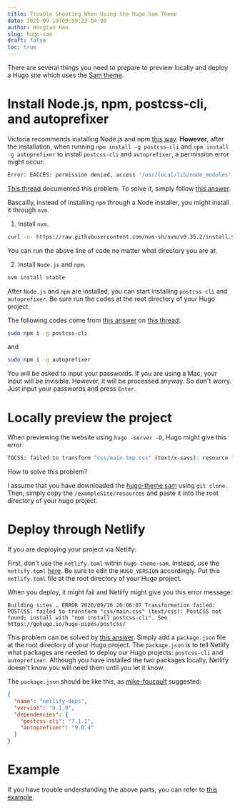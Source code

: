 ```yaml
---
title: Trouble Shooting When Using the Hugo Sam Theme
date: 2020-09-19T09:59:23-04:00
author: Hongtao Hao
slug: hugo-sam
draft: false
toc: true
---
```

There are several things you need to prepare to preview locally and deploy a Hugo site which uses the [Sam theme](https://github.com/victoriadrake/hugo-theme-sam). 

# Install Node.js, npm, postcss-cli, and autoprefixer

Victoria recommends installing Node.js and npm [this way](https://www.npmjs.com/get-npm). **However**, after the installation, when running `npm install -g postcss-cli` and `npm install -g autoprefixer` to install `postcss-cli` and `autoprefixer`, a permission error might occur:

```bash
Error: EACCES: permission denied, access '/usr/local/lib/node_modules'
```

[This thread](https://stackoverflow.com/questions/48910876/error-eacces-permission-denied-access-usr-local-lib-node-modules) documented this problem. To solve it, simply follow [this answer](https://stackoverflow.com/a/59575266). 

Bascailly, instead of installing `npm` through a Node installer, you might install it through `nvm`. 

1. Install `nvm`.

```bash
curl -o- https://raw.githubusercontent.com/nvm-sh/nvm/v0.35.2/install.sh | bash
```

You can run the above line of code no matter what directory you are at. 

2. Install `Node.js` and `npm`.

```bash
nvm install stable
```

After `Node.js` and `npm` are installed, you can start installing `postcss-cli` and `autoprefixer`. Be sure run the codes at the root directory of your Hugo project. 

The following codes come from [this answer](https://github.com/victoriadrake/hugo-theme-introduction/issues/210#issuecomment-645661326) on [this thread](https://github.com/victoriadrake/hugo-theme-introduction/issues/210):

```bash 
sudo npm i -g postcss-cli
```

and

```bash
sudo npm i -g autoprefixer 
```

You will be asked to input your passwords. If you are using a Mac, your input will be invisible. However, it will be processed anyway. So don't worry. Just input your passwords and press `Enter`. 

# Locally preview the project
When previewing the website using `hugo -server -D`, Hugo might give this error:

```bash
TOCSS: failed to transform "css/main.tmp.css" (text/x-sass): resource "sass/sass/style.sass_7642ba43b3212fd7d7ba324df3b88b0c" not found in file cache
```

How to solve this problem?

I assume that you have downloaded the [hugo-theme sam](https://github.com/victoriadrake/hugo-theme-sam) using `git clone`. Then, simply copy the `/exampleSite/resources` and paste it into the root directory of your hugo project. 

# Deploy through Netlify
If you are deploying your project via Netlify:

First, don't use the `netlify.toml` within `hugo-theme-sam`. Instead, use the `netlify.toml` [here](https://gohugo.io/hosting-and-deployment/hosting-on-netlify/). Be sure to edit the `HUGO_VERSION` accordingly. Put this `netlify.toml` file at the root directory of your Hugo project. 

When you deploy, it might fail and Netlify might give you this error message:

```
Building sites … ERROR 2020/09/16 20:06:07 Transformation failed: POSTCSS: failed to transform "css/main.css" (text/css): PostCSS not found; install with "npm install postcss-cli". See https://gohugo.io/hugo-pipes/postcss/
```

This problem can be solved by [this answer](https://github.com/victoriadrake/hugo-theme-introduction/issues/210#issuecomment-651869483). Simply add a `package.json` file at the root directory of your Hugo project. The `package.json` is to tell Netlify what packages are needed to deploy our Hugo projects: `postcss-cli` and `autoprefixer`. Although you have installed the two packages locally, Netlify doesn't know you will need them until you let it know. 

The `package.json` should be like this, as [mike-foucault](https://github.com/victoriadrake/hugo-theme-introduction/issues/210#issuecomment-651869483) suggested:

```json
{
  "name": "netlify-deps",
  "version": "0.1.0",
  "dependencies": {
    "postcss-cli": "7.1.1",
    "autoprefixer": "9.8.4"
  }
}
```

# Example
If you have trouble understanding the above parts, you can refer to [this example](https://github.com/hongtaoh/bsa).
